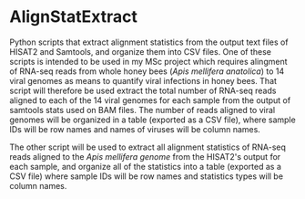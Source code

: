 # AlignStatExtract
Python scripts that extract alignment statistics from the output text files of HISAT2 and Samtools, and organize them into CSV files. One of these scripts is intended to be used in my MSc project which requires alingment of RNA-seq reads from whole honey bees (<i>Apis mellifera anatolica</i>) to 14 viral genomes as means to quantify viral infections in honey bees. That script will therefore be used extract the total number of RNA-seq reads aligned to each of the 14 viral genomes for each sample from the output of samtools stats used on BAM files. The number of reads aligned to viral genomes will be organized in a table (exported as a CSV file), where sample IDs will be row names and names of viruses will be column names. 

The other script will be used to extract all alignment statistics of RNA-seq reads aligned to the <i>Apis mellifera genome</i> from the HISAT2's output for each sample, and organize all of the statistics into a table (exported as a CSV file) where sample IDs will be row names and statistics types will be column names.

